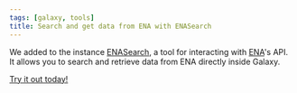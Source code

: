 ```yaml
---
tags: [galaxy, tools]
title: Search and get data from ENA with ENASearch
---
```


We added to the instance [ENASearch](https://github.com/bebatut/enasearch), a
tool for interacting with [ENA](http://www.ebi.ac.uk/ena/browse/programmatic-access)'s API. It allows you to
search and retrieve data from ENA directly inside Galaxy.

[Try it out today!](https://galaxy.uni-freiburg.de/?tool_id=toolshed.g2.bx.psu.edu%2Frepos%2Fiuc%2Fenasearch_search_data%2Fenasearch_search_data%2F0.1.1.0&version=0.1.1.0)
